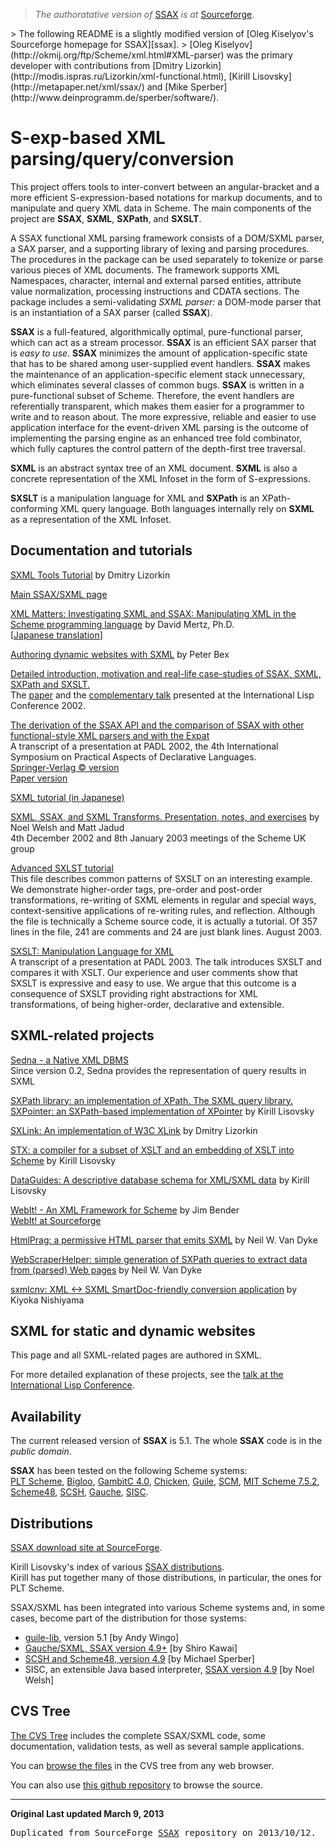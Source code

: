 > *The authoratative version of* [SSAX][ssax] *is at* [Sourceforge][ssax].
<p>
> The following README is a slightly modified version of [Oleg Kiselyov's Sourceforge homepage for SSAX][ssax].
> [Oleg Kiselyov](http://okmij.org/ftp/Scheme/xml.html#XML-parser) was the primary developer with contributions from [Dmitry Lizorkin](http://modis.ispras.ru/Lizorkin/xml-functional.html), [Kirill Lisovsky](http://metapaper.net/xml/ssax/) and [Mike Sperber](http://www.deinprogramm.de/sperber/software/).

S-exp-based XML parsing/query/conversion
========================================

This project offers tools to inter-convert between an angular-bracket and a more efficient S-expression-based notations for markup documents, and to manipulate and query XML data in Scheme. The main components of the project are **SSAX**, **SXML**, **SXPath**, and **SXSLT**.

A SSAX functional XML parsing framework consists of a DOM/SXML parser, a SAX parser, and a supporting library of lexing and parsing procedures. The procedures in the package can be used separately to tokenize or parse various pieces of XML documents. The framework supports XML Namespaces, character, internal and external parsed entities, attribute value normalization, processing instructions and CDATA sections. The package includes a semi-validating *SXML parser:* a DOM-mode parser that is an instantiation of a SAX parser (called **SSAX**).

**SSAX** is a full-featured, algorithmically optimal, pure-functional parser, which can act as a stream processor. **SSAX** is an efficient SAX parser that is *easy to use*. **SSAX** minimizes the amount of application-specific state that has to be shared among user-supplied event handlers. **SSAX** makes the maintenance of an application-specific element stack unnecessary, which eliminates several classes of common bugs. **SSAX** is written in a pure-functional subset of Scheme. Therefore, the event handlers are referentially transparent, which makes them easier for a programmer to write and to reason about. The more expressive, reliable and easier to use application interface for the event-driven XML parsing is the outcome of implementing the parsing engine as an enhanced tree fold combinator, which fully captures the control pattern of the depth-first tree traversal.

**SXML** is an abstract syntax tree of an XML document. **SXML** is also a concrete representation of the XML Infoset in the form of S-expressions.

**SXSLT** is a manipulation language for XML and **SXPath** is an XPath-conforming XML query language. Both languages internally rely on **SXML** as a representation of the XML Infoset.

Documentation and tutorials
---------------------------

[SXML Tools Tutorial](http://modis.ispras.ru/Lizorkin/sxml-tutorial.html) by Dmitry Lizorkin

[Main SSAX/SXML page](http://okmij.org/ftp/Scheme/xml.html)

[XML Matters: Investigating SXML and SSAX: Manipulating XML in the Scheme programming language](http://www.ibm.com/developerworks/xml/library/x-matters31.html)
by David Mertz, Ph.D.<br>
[[Japanese translation](http://www.ibm.com/developerworks/jp/xml/library/x-matters31/)]

[Authoring dynamic websites with SXML](http://more-magic.net/docs/scheme/sxslt.pdf) by Peter Bex

[Detailed introduction, motivation and real-life case-studies of SSAX, SXML, SXPath and SXSLT.](http://okmij.org/ftp/papers/SXs.pdf)<br>
The [paper](http://okmij.org/ftp/papers/SXs.pdf) and the [complementary talk](http://okmij.org/ftp/papers/SXs-talk.pdf) presented at the International Lisp Conference 2002.

[The derivation of the SSAX API and the comparison of SSAX with other functional-style XML parsers and with the Expat](http://okmij.org/ftp/papers/XML-parsing-talk.ps.gz)<br>
A transcript of a presentation at PADL 2002, the 4th International Symposium on Practical Aspects of Declarative Languages.<br>
[Springer-Verlag © version](http://link.springer.com/chapter/10.1007/3-540-45587-6_14)<br>
[Paper version](http://okmij.org/ftp/papers/XML-parsing.ps.gz)

[SXML tutorial (in Japanese)](http://homepage1.nifty.com/blankspace/scheme/nsx.html)

[SXML, SSAX, and SXML Transforms. Presentation, notes, and exercises](http://schematics.sourceforge.net/scheme-london/jan-8-2002.html) by Noel Welsh and Matt Jadud<br>
4th December 2002 and 8th January 2003 meetings of the Scheme UK group

[Advanced SXLST tutorial](http://okmij.org/ftp/Scheme/sxslt-advanced.scm)<br>
This file describes common patterns of SXSLT on an interesting example. We demonstrate higher-order tags, pre-order and post-order transformations, re-writing of SXML elements in regular and special ways, context-sensitive applications of re-writing rules, and reflection. Although the file is technically a Scheme source code, it is actually a tutorial. Of 357 lines in the file, 241 are comments and 24 are just blank lines. August 2003.

[SXSLT: Manipulation Language for XML](http://okmij.org/ftp/papers/SXSLT-talk.pdf)<br>
A transcript of a presentation at PADL 2003. The talk introduces SXSLT and compares it with XSLT. Our experience and user comments show that SXSLT is expressive and easy to use. We argue that this outcome is a consequence of SXSLT providing right abstractions for XML transformations, of being higher-order, declarative and extensible.

SXML-related projects
---------------------

[Sedna - a Native XML DBMS](http://www.sedna.org/)<br>
Since version 0.2, Sedna provides the representation of query results in SXML

[SXPath library: an implementation of XPath. The SXML query library. SXPointer: an SXPath-based implementation of XPointer](http://metapaper.net/query/) by Kirill Lisovsky

[SXLink: An implementation of W3C XLink](http://metapaper.net/lisovsky/download/contrib/xlink/) by Dmitry Lizorkin

[STX: a compiler for a subset of XSLT and an embedding of XSLT into Scheme](http://metapaper.net/lisovsky/transform/stx/) by Kirill Lisovsky

[DataGuides: A descriptive database schema for XML/SXML data](http://metapaper.net/xml/dg/) by Kirill Lisovsky

[WebIt! - An XML Framework for Scheme](http://web.archive.org/web/20081216015143/http://celtic.benderweb.net/webit/) by Jim Bender<br>
[WebIt! at Sourceforge](http://sourceforge.net/projects/webit/)

[HtmlPrag: a permissive HTML parser that emits SXML](http://www.neilvandyke.org/htmlprag/) by Neil W. Van Dyke

[WebScraperHelper: simple generation of SXPath queries to extract data from (parsed) Web pages](http://www.neilvandyke.org/webscraperhelper/) by Neil W. Van Dyke

[sxmlcnv: XML <-> SXML SmartDoc-friendly conversion application](http://www.netfort.gr.jp/~kiyoka/sxmlcnv/) by Kiyoka Nishiyama

SXML for static and dynamic websites
------------------------------------

This page and all SXML-related pages are authored in SXML.

For more detailed explanation of these projects, see the [talk at the International Lisp Conference](http://okmij.org/ftp/papers/SXs-talk.pdf).

Availability
------------

The current released version of **SSAX** is 5.1. The whole **SSAX** code is in the *public domain*.

**SSAX** has been tested on the following Scheme systems:<br>
[PLT Scheme][plt], [Bigloo][bigloo], [GambitC 4.0][gambit], [Chicken][chicken], [Guile][guile], [SCM][scm], [MIT Scheme 7.5.2][mit], [Scheme48][s48], [SCSH][scsh], [Gauche][gauche], [SISC][sisc].

Distributions
-------------

[SSAX download site at SourceForge](http://sf.net/project/showfiles.php?group_id=30687).

Kirill Lisovsky's index of various [SSAX distributions](http://metapaper.net/xml/ssax/).<br>
Kirill has put together many of those distributions, in particular, the ones for PLT Scheme.

SSAX/SXML has been integrated into various Scheme systems and, in some cases, become part of the distribution for those systems:
+   [guile-lib](http://www.nongnu.org/guile-lib/), version 5.1 [by Andy Wingo]
+   [Gauche/SXML, SSAX version 4.9+](http://gauche.cvs.sourceforge.net/gauche/) [by Shiro Kawai]
+   [SCSH and Scheme48, version 4.9](http://www.scsh.net/resources/markup.html) [by Michael Sperber]
+   SISC, an extensible Java based interpreter, [SSAX version 4.9](http://sisc.cvs.sourceforge.net/viewvc/sisc/contrib/ssax/) [by Noel Welsh]

CVS Tree
--------

[The CVS Tree](http://sourceforge.net/cvs/?group_id=30687) includes the complete SSAX/SXML code, some documentation, validation tests, as well as several sample applications.

You can [browse the files](http://ssax.cvs.sourceforge.net/viewvc/ssax/) in the CVS tree from any web browser.

You can also use [this github repository](http://github.com/bernied/ssax) to browse the source.
<hr>

**Original Last updated March 9, 2013**

<tt>Duplicated from SourceForge [SSAX][ssax] repository on 2013/10/12.</tt>

[ssax]: http://ssax.sourceforge.net/  "Sourceforge SSAX"
[plt]: http://racket-lang.org/ "Racket"
[bigloo]: http://www-sop.inria.fr/indes/fp/Bigloo/ "Bigloo"
[gambit]: http://www.iro.umontreal.ca/~gambit/ "GambitC"
[chicken]: http://www.call-cc.org/ "Chicken Scheme"
[guile]: http://www.gnu.org/software/guile/ "GNU Guile"
[scm]: http://people.csail.mit.edu/jaffer/SCM.html "SCM"
[mit]: http://www.gnu.org/software/mit-scheme/ "MIT Scheme"
[s48]: http://s48.org/ "Scheme 48"
[scsh]: http://www.scsh.net/ "Scsh"
[gauche]: http://practical-scheme.net/gauche/ "Gauche"
[sisc]: http://sisc-scheme.org/ "SISC"
